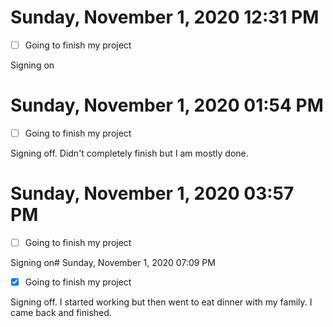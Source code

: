 # Sunday, November  1, 2020 12:31 PM

- [ ] Going to finish my project

Signing on

# Sunday, November  1, 2020 01:54 PM

- [ ] Going to finish my project

Signing off. Didn't completely finish but I am mostly done.

# Sunday, November  1, 2020 03:57 PM

- [ ] Going to finish my project

Signing on# Sunday, November  1, 2020 07:09 PM

- [x] Going to finish my project

Signing off. I started working but then went to eat dinner with my family. I came back and finished.